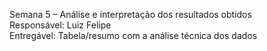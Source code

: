 Semana 5 – Análise e interpretação dos resultados obtidos  
Responsável: Luiz Felipe   
Entregável: Tabela/resumo com a análise técnica dos dados
